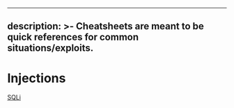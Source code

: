   ---
  description: >-
    Cheatsheets are meant to be quick references for common situations/exploits.
  ---

# Injections

[SQLi](sqli.md)
